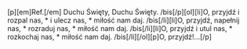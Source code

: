 [p][em]Ref.[/em] Duchu Święty, Duchu Święty. /bis[/p][ol][li]O, przyjdź i rozpal nas, * i ulecz nas, * miłość nam daj. /bis[/li][li]O, przyjdź, napełnij nas, * rozraduj nas, * miłość nam daj. /bis[/li][li]O, przyjdź i utul nas, * rozkochaj nas, * miłość nam daj. /bis[/li][/ol][p]O, przyjdź!...[/p]